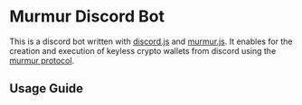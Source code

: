 # Murmur Discord Bot

This is a discord bot written with [discord.js](https://discord.js.org/) and [murmur.js](https://github.com/ideal-lab5/murmur.js). 
It enables for the creation and execution of keyless crypto wallets from discord using the [murmur protocol](https://murmur.idealabs.network).

## Usage Guide

